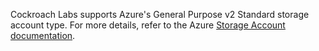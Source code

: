 Cockroach Labs supports Azure's General Purpose v2 Standard storage account type. For more details, refer to the Azure [Storage Account documentation](https://learn.microsoft.com/en-us/azure/storage/blobs/storage-blobs-introduction#storage-accounts).